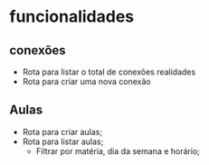 # funcionalidades

## conexões

- Rota para listar o total de conexões realidades
- Rota para criar uma nova conexão


## Aulas
- Rota para criar aulas;
- Rota para listar aulas;
  - Filtrar por matéria, dia da semana e horário;
